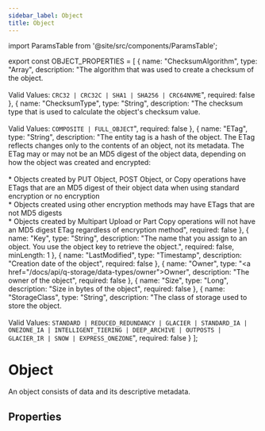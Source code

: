 ```yaml
---
sidebar_label: Object
title: Object
---
```


import ParamsTable from '@site/src/components/ParamsTable';

export const OBJECT_PROPERTIES = [
  {
    name: "ChecksumAlgorithm",
    type: "Array<String>",
    description: "The algorithm that was used to create a checksum of the object.<br/><br/>Valid Values: `CRC32 | CRC32C | SHA1 | SHA256 | CRC64NVME`",
    required: false
  },
  {
    name: "ChecksumType",
    type: "String",
    description: "The checksum type that is used to calculate the object's checksum value.<br/><br/>Valid Values: `COMPOSITE | FULL_OBJECT`",
    required: false
  },
  {
    name: "ETag",
    type: "String",
    description: "The entity tag is a hash of the object. The ETag reflects changes only to the contents of an object, not its metadata. The ETag may or may not be an MD5 digest of the object data, depending on how the object was created and encrypted:<br/><br/>* Objects created by PUT Object, POST Object, or Copy operations have ETags that are an MD5 digest of their object data when using standard encryption or no encryption<br/>* Objects created using other encryption methods may have ETags that are not MD5 digests<br/>* Objects created by Multipart Upload or Part Copy operations will not have an MD5 digest ETag regardless of encryption method",
    required: false
  },
  {
    name: "Key",
    type: "String",
    description: "The name that you assign to an object. You use the object key to retrieve the object.",
    required: false,
    minLength: 1
  },
  {
    name: "LastModified",
    type: "Timestamp",
    description: "Creation date of the object",
    required: false
  },
  {
    name: "Owner",
    type: "<a href=\"/docs/api/q-storage/data-types/owner\">Owner</a>",
    description: "The owner of the object",
    required: false
  },
  {
    name: "Size",
    type: "Long",
    description: "Size in bytes of the object",
    required: false
  },
  {
    name: "StorageClass",
    type: "String",
    description: "The class of storage used to store the object.<br/><br/>Valid Values: `STANDARD | REDUCED_REDUNDANCY | GLACIER | STANDARD_IA | ONEZONE_IA | INTELLIGENT_TIERING | DEEP_ARCHIVE | OUTPOSTS | GLACIER_IR | SNOW | EXPRESS_ONEZONE`",
    required: false
  }
];

# Object

An object consists of data and its descriptive metadata.

## Properties

<ParamsTable parameters={OBJECT_PROPERTIES} type="response" /> 